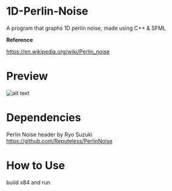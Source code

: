 # 1D-Perlin-Noise

A program that graphs 1D perlin noise, made using C++ & SFML

<b>Reference</b> 

https://en.wikipedia.org/wiki/Perlin_noise

<h1>Preview</h1>

![alt text](https://imgur.com/1ihriiR.png)

<h1>Dependencies</h1>

Perlin Noise header by Ryo Suzuki 
https://github.com/Reputeless/PerlinNoise

<h1>How to Use</h1>

build x84 and run
